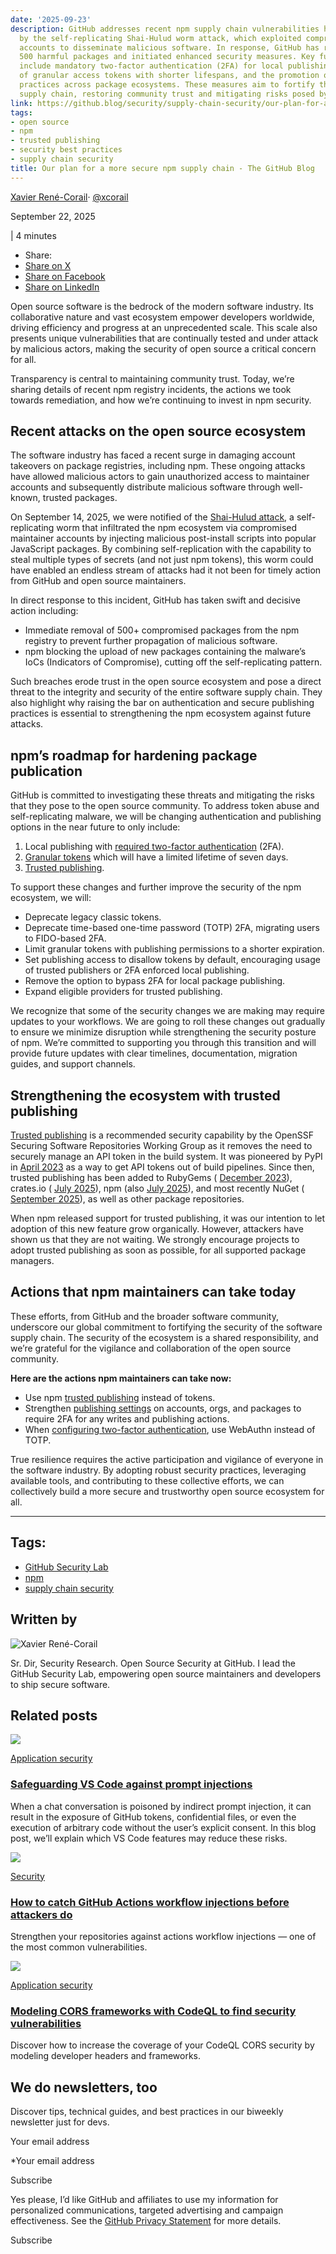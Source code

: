 ```yaml
---
date: '2025-09-23'
description: GitHub addresses recent npm supply chain vulnerabilities highlighted
  by the self-replicating Shai-Hulud worm attack, which exploited compromised maintainer
  accounts to disseminate malicious software. In response, GitHub has removed over
  500 harmful packages and initiated enhanced security measures. Key future actions
  include mandatory two-factor authentication (2FA) for local publishing, the introduction
  of granular access tokens with shorter lifespans, and the promotion of trusted publishing
  practices across package ecosystems. These measures aim to fortify the software
  supply chain, restoring community trust and mitigating risks posed by evolving threats.
link: https://github.blog/security/supply-chain-security/our-plan-for-a-more-secure-npm-supply-chain/
tags:
- open source
- npm
- trusted publishing
- security best practices
- supply chain security
title: Our plan for a more secure npm supply chain - The GitHub Blog
---
```


[Xavier René-Corail](https://github.blog/author/xcorail/ "Posts by Xavier René-Corail")· [@xcorail](https://github.com/xcorail)

September 22, 2025

\|
4 minutes

- Share:
- [Share on X](https://x.com/share?text=Our%20plan%20for%20a%20more%20secure%20npm%20supply%20chain&url=https%3A%2F%2Fgithub.blog%2Fsecurity%2Fsupply-chain-security%2Four-plan-for-a-more-secure-npm-supply-chain%2F)
- [Share on Facebook](https://www.facebook.com/sharer/sharer.php?t=Our%20plan%20for%20a%20more%20secure%20npm%20supply%20chain&u=https%3A%2F%2Fgithub.blog%2Fsecurity%2Fsupply-chain-security%2Four-plan-for-a-more-secure-npm-supply-chain%2F)
- [Share on LinkedIn](https://www.linkedin.com/shareArticle?title=Our%20plan%20for%20a%20more%20secure%20npm%20supply%20chain&url=https%3A%2F%2Fgithub.blog%2Fsecurity%2Fsupply-chain-security%2Four-plan-for-a-more-secure-npm-supply-chain%2F)

Open source software is the bedrock of the modern software industry. Its collaborative nature and vast ecosystem empower developers worldwide, driving efficiency and progress at an unprecedented scale. This scale also presents unique vulnerabilities that are continually tested and under attack by malicious actors, making the security of open source a critical concern for all.

Transparency is central to maintaining community trust. Today, we’re sharing details of recent npm registry incidents, the actions we took towards remediation, and how we’re continuing to invest in npm security.

## Recent attacks on the open source ecosystem

The software industry has faced a recent surge in damaging account takeovers on package registries, including npm. These ongoing attacks have allowed malicious actors to gain unauthorized access to maintainer accounts and subsequently distribute malicious software through well-known, trusted packages.

On September 14, 2025, we were notified of the [Shai-Hulud attack](https://socket.dev/blog/ongoing-supply-chain-attack-targets-crowdstrike-npm-packages), a self-replicating worm that infiltrated the npm ecosystem via compromised maintainer accounts by injecting malicious post-install scripts into popular JavaScript packages. By combining self-replication with the capability to steal multiple types of secrets (and not just npm tokens), this worm could have enabled an endless stream of attacks had it not been for timely action from GitHub and open source maintainers.

In direct response to this incident, GitHub has taken swift and decisive action including:

- Immediate removal of 500+ compromised packages from the npm registry to prevent further propagation of malicious software.
- npm blocking the upload of new packages containing the malware’s IoCs (Indicators of Compromise), cutting off the self-replicating pattern.

Such breaches erode trust in the open source ecosystem and pose a direct threat to the integrity and security of the entire software supply chain. They also highlight why raising the bar on authentication and secure publishing practices is essential to strengthening the npm ecosystem against future attacks.

## npm’s roadmap for hardening package publication

GitHub is committed to investigating these threats and mitigating the risks that they pose to the open source community. To address token abuse and self-replicating malware, we will be changing authentication and publishing options in the near future to only include:

1. Local publishing with [required two-factor authentication](https://docs.npmjs.com/requiring-2fa-for-package-publishing-and-settings-modification) (2FA).
2. [Granular tokens](https://docs.npmjs.com/about-access-tokens#about-granular-access-tokens) which will have a limited lifetime of seven days.
3. [Trusted publishing](https://repos.openssf.org/trusted-publishers-for-all-package-repositories).

To support these changes and further improve the security of the npm ecosystem, we will:

- Deprecate legacy classic tokens.
- Deprecate time-based one-time password (TOTP) 2FA, migrating users to FIDO-based 2FA.
- Limit granular tokens with publishing permissions to a shorter expiration.
- Set publishing access to disallow tokens by default, encouraging usage of trusted publishers or 2FA enforced local publishing.
- Remove the option to bypass 2FA for local package publishing.
- Expand eligible providers for trusted publishing.

We recognize that some of the security changes we are making may require updates to your workflows. We are going to roll these changes out gradually to ensure we minimize disruption while strengthening the security posture of npm. We’re committed to supporting you through this transition and will provide future updates with clear timelines, documentation, migration guides, and support channels.

## Strengthening the ecosystem with trusted publishing

[Trusted publishing](https://repos.openssf.org/trusted-publishers-for-all-package-repositories) is a recommended security capability by the OpenSSF Securing Software Repositories Working Group as it removes the need to securely manage an API token in the build system. It was pioneered by PyPI in [April 2023](https://blog.pypi.org/posts/2023-04-20-introducing-trusted-publishers/) as a way to get API tokens out of build pipelines. Since then, trusted publishing has been added to RubyGems ( [December 2023](https://blog.rubygems.org/2023/12/14/trusted-publishing.html)), crates.io ( [July 2025](https://blog.rust-lang.org/2025/07/11/crates-io-development-update-2025-07/)), npm (also [July 2025](https://github.blog/changelog/2025-07-31-npm-trusted-publishing-with-oidc-is-generally-available/)), and most recently NuGet ( [September 2025](https://learn.microsoft.com/en-us/nuget/nuget-org/trusted-publishing)), as well as other package repositories.

When npm released support for trusted publishing, it was our intention to let adoption of this new feature grow organically. However, attackers have shown us that they are not waiting. We strongly encourage projects to adopt trusted publishing as soon as possible, for all supported package managers.

## Actions that npm maintainers can take today

These efforts, from GitHub and the broader software community, underscore our global commitment to fortifying the security of the software supply chain. The security of the ecosystem is a shared responsibility, and we’re grateful for the vigilance and collaboration of the open source community.

**Here are the actions npm maintainers can take now:**

- Use npm [trusted publishing](https://docs.npmjs.com/trusted-publishers) instead of tokens.
- Strengthen [publishing settings](https://docs.npmjs.com/requiring-2fa-for-package-publishing-and-settings-modification) on accounts, orgs, and packages to require 2FA for any writes and publishing actions.
- When [configuring two-factor authentication](https://docs.npmjs.com/configuring-two-factor-authentication), use WebAuthn instead of TOTP.

True resilience requires the active participation and vigilance of everyone in the software industry. By adopting robust security practices, leveraging available tools, and contributing to these collective efforts, we can collectively build a more secure and trustworthy open source ecosystem for all.

* * *

## Tags:

- [GitHub Security Lab](https://github.blog/tag/github-security-lab/)
- [npm](https://github.blog/tag/npm/)
- [supply chain security](https://github.blog/tag/supply-chain-security/)

## Written by

![Xavier René-Corail](https://avatars.githubusercontent.com/u/7395402?v=4&s=200)

Sr. Dir, Security Research. Open Source Security at GitHub. I lead the GitHub Security Lab, empowering open source maintainers and developers to ship secure software.

## Related posts

![](https://github.blog/wp-content/uploads/2025/08/github-generic-wallpaper-pink.png?resize=400%2C212)

[Application security](https://github.blog/security/application-security/)

### [Safeguarding VS Code against prompt injections](https://github.blog/security/vulnerability-research/safeguarding-vs-code-against-prompt-injections/)

When a chat conversation is poisoned by indirect prompt injection, it can result in the exposure of GitHub tokens, confidential files, or even the execution of arbitrary code without the user’s explicit consent. In this blog post, we’ll explain which VS Code features may reduce these risks.

![](https://github.blog/wp-content/uploads/2025/04/wallpaper_github_generic_2.png?resize=400%2C212)

[Security](https://github.blog/security/)

### [How to catch GitHub Actions workflow injections before attackers do](https://github.blog/security/vulnerability-research/how-to-catch-github-actions-workflow-injections-before-attackers-do/)

Strengthen your repositories against actions workflow injections — one of the most common vulnerabilities.

![](https://github.blog/wp-content/uploads/2025/03/github_logo_invertocat_dark_3.png?resize=400%2C212)

[Application security](https://github.blog/security/application-security/)

### [Modeling CORS frameworks with CodeQL to find security vulnerabilities](https://github.blog/security/application-security/modeling-cors-frameworks-with-codeql-to-find-security-vulnerabilities/)

Discover how to increase the coverage of your CodeQL CORS security by modeling developer headers and frameworks.

## We do newsletters, too

Discover tips, technical guides, and best practices in our biweekly newsletter just for devs.

Your email address

\*Your email address

Subscribe

Yes please, I’d like GitHub and affiliates to use my information for personalized communications, targeted advertising and campaign effectiveness. See the [GitHub Privacy Statement](https://github.com/site/privacy) for more details.

Subscribe
